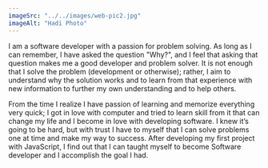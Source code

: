 ```yaml
---
imageSrc: "../../images/web-pic2.jpg"
imageAlt: "Hadi Photo"
---
```


I am a software developer with a passion for problem solving. As long as I can remember, I have asked the question "Why?", and I feel that asking that question makes me a good developer and problem solver. It is not enough that I solve the problem (development or otherwise); rather, I aim to understand why the solution works and to learn from that experience with new information to further my own understanding and to help others.

From the time I realize I have passion of learning and memorize everything very quick; I got in love with computer and tried to learn skill from it that can change my life and I become in love with developing software. I knew it’s going to be hard, but with trust I have to myself that I can solve problems one at time and make my way to success. After developing my first project with JavaScript, I find out that I can taught myself to become Software developer and I accomplish the goal I had. 


